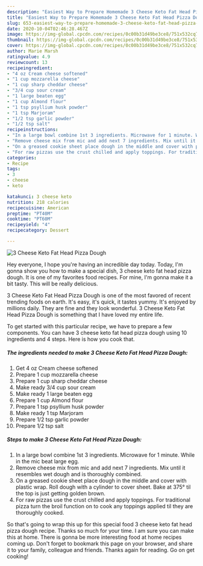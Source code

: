 ```yaml
---
description: "Easiest Way to Prepare Homemade 3 Cheese Keto Fat Head Pizza Dough"
title: "Easiest Way to Prepare Homemade 3 Cheese Keto Fat Head Pizza Dough"
slug: 653-easiest-way-to-prepare-homemade-3-cheese-keto-fat-head-pizza-dough
date: 2020-10-04T02:46:28.467Z
image: https://img-global.cpcdn.com/recipes/0c00b31d49be3ce8/751x532cq70/3-cheese-keto-fat-head-pizza-dough-recipe-main-photo.jpg
thumbnail: https://img-global.cpcdn.com/recipes/0c00b31d49be3ce8/751x532cq70/3-cheese-keto-fat-head-pizza-dough-recipe-main-photo.jpg
cover: https://img-global.cpcdn.com/recipes/0c00b31d49be3ce8/751x532cq70/3-cheese-keto-fat-head-pizza-dough-recipe-main-photo.jpg
author: Marie Marsh
ratingvalue: 4.9
reviewcount: 13
recipeingredient:
- "4 oz Cream cheese softened"
- "1 cup mozzarella cheese"
- "1 cup sharp cheddar cheese"
- "3/4 cup sour cream"
- "1 large beaten egg"
- "1 cup Almond flour"
- "1 tsp psyllium husk powder"
- "1 tsp Marjoram"
- "1/2 tsp garlic powder"
- "1/2 tsp salt"
recipeinstructions:
- "In a large bowl combine 1st 3 ingredients. Microwave for 1 minute. While in the mic beat large egg."
- "Remove cheese mix from mic and add next 7 ingredients. Mix until it resembles wet dough and is thoroughly combined."
- "On a greased cookie sheet place dough in the middle and cover with plastic wrap. Roll dough with a cylinder to cover sheet. Bake at 375° til the top is just getting golden brown."
- "For raw pizzas use the crust chilled and apply toppings. For traditional pizza turn the broil function on to cook any toppings applied til they are thoroughly cooked."
categories:
- Recipe
tags:
- 3
- cheese
- keto

katakunci: 3 cheese keto 
nutrition: 218 calories
recipecuisine: American
preptime: "PT40M"
cooktime: "PT60M"
recipeyield: "4"
recipecategory: Dessert

---
```



![3 Cheese Keto Fat Head Pizza Dough](https://img-global.cpcdn.com/recipes/0c00b31d49be3ce8/751x532cq70/3-cheese-keto-fat-head-pizza-dough-recipe-main-photo.jpg)

Hey everyone, I hope you're having an incredible day today. Today, I'm gonna show you how to make a special dish, 3 cheese keto fat head pizza dough. It is one of my favorites food recipes. For mine, I'm gonna make it a bit tasty. This will be really delicious.



3 Cheese Keto Fat Head Pizza Dough is one of the most favored of recent trending foods on earth. It's easy, it's quick, it tastes yummy. It's enjoyed by millions daily. They are fine and they look wonderful. 3 Cheese Keto Fat Head Pizza Dough is something that I have loved my entire life.


To get started with this particular recipe, we have to prepare a few components. You can have 3 cheese keto fat head pizza dough using 10 ingredients and 4 steps. Here is how you cook that.

<!--inarticleads1-->

##### The ingredients needed to make 3 Cheese Keto Fat Head Pizza Dough:

1. Get 4 oz Cream cheese softened
1. Prepare 1 cup mozzarella cheese
1. Prepare 1 cup sharp cheddar cheese
1. Make ready 3/4 cup sour cream
1. Make ready 1 large beaten egg
1. Prepare 1 cup Almond flour
1. Prepare 1 tsp psyllium husk powder
1. Make ready 1 tsp Marjoram
1. Prepare 1/2 tsp garlic powder
1. Prepare 1/2 tsp salt




<!--inarticleads2-->

##### Steps to make 3 Cheese Keto Fat Head Pizza Dough:

1. In a large bowl combine 1st 3 ingredients. Microwave for 1 minute. While in the mic beat large egg.
1. Remove cheese mix from mic and add next 7 ingredients. Mix until it resembles wet dough and is thoroughly combined.
1. On a greased cookie sheet place dough in the middle and cover with plastic wrap. Roll dough with a cylinder to cover sheet. Bake at 375° til the top is just getting golden brown.
1. For raw pizzas use the crust chilled and apply toppings. For traditional pizza turn the broil function on to cook any toppings applied til they are thoroughly cooked.




So that's going to wrap this up for this special food 3 cheese keto fat head pizza dough recipe. Thanks so much for your time. I am sure you can make this at home. There is gonna be more interesting food at home recipes coming up. Don't forget to bookmark this page on your browser, and share it to your family, colleague and friends. Thanks again for reading. Go on get cooking!
